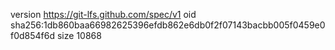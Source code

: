 version https://git-lfs.github.com/spec/v1
oid sha256:1db860baa66982625396efdb862e6db0f2f07143bacbb005f0459e0f0d854f6d
size 10868
